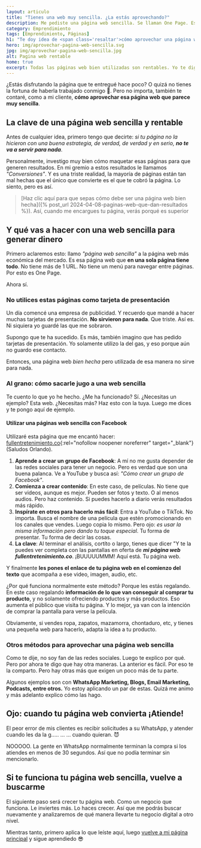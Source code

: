 ```yaml
---
layout: articulo
title: "Tienes una web muy sencilla. ¿La estás aprovechando?"
description: Me pediste una página web sencilla. Se llaman One Page. Es la más sencilla. Pero si no la sabes usar, pierdes tu inversión. ¡Aquí te doy ideas!
category: Emprendimiento
tags: [Emprendimiento, Páginas]
h1: "Te doy idea de <span class='resaltar'>cómo aprovechar una página web sencilla</span>"
hero: img/aprovechar-pagina-web-sencilla.svg
jpg: img/aprovechar-pagina-web-sencilla.jpg
alt: Pagina web rentable
home: true
excerpt: Todas las páginas web bien utilizadas son rentables. Yo te digo qué hacer con ella.
---
```

¿Estás disfrutando la página que te entregué hace poco? O quizá no tienes la fortuna de haberla trabajado conmigo 🤔. Pero no importa, también te contaré, como a mi cliente, **cómo aprovechar esa página web que parece muy sencilla**.

## La clave de una página web sencilla y rentable

Antes de cualquier idea, primero tengo que decirte: *si tu página no la hicieron con una buena estrategia, de verdad, de verdad y en serio, **no te va a servir para nada***.

Personalmente, investigo muy bien cómo maquetar esas páginas para que generen resultados. En mi gremio a estos resultados le llamamos *"Conversiones"*. Y es una triste realidad, la mayoría de páginas están tan mal hechas que el único que convierte es el que te cobró la página. Lo siento, pero es así.

>[Haz clic aquí para que sepas cómo debe ser una página web bien hecha]({% post_url 2024-04-08-paginas-web-que-dan-resultados %}). Así, cuando me encargues tu página, verás porqué es superior

## Y qué vas a hacer con una web sencilla para generar dinero

Primero aclaremos esto: llamo *"página web sencilla"* a la página web más económica del mercado. Es esa página web que **en una sola página tiene todo**. No tiene más de 1 URL. No tiene un menú para navegar entre páginas. Por esto es One Page.

Ahora sí.

### No utilices estas páginas como tarjeta de presentación

Un día comencé una empresa de publicidad. Y recuerdo que mandé a hacer muchas tarjetas de presentación. **No sirvieron para nada**. Que triste. Así es. Ni siquiera yo guardé las que me sobraron.

Supongo que te ha sucedido. Es más, también imagino que has pedido tarjetas de presentación. Yo solamente utilizo la del gas, y eso porque aún no guardo ese contacto.

Entonces, una página web *bien hecha* pero utilizada de esa manera no sirve para nada.

### Al grano: cómo sacarle jugo a una web sencilla

Te cuento lo que yo he hecho. ¿Me ha funcionado? Sí. ¿Necesitas un ejemplo? Esta web. ¿Necesitas más? Haz esto con la tuya. Luego me dices y te pongo aquí de ejemplo.

#### Utilizar una páginas web sencilla con Facebook

Utilizaré esta página que me encantó hacer: [fullentretenimiento.co](https://fullentretenimiento.co "Página web Full Entrenimiento"){:rel="nofollow noopener noreferrer" target="_blank"} (Saludos Orlando).

1. **Aprende a crear un grupo de Facebook**: A mí no me gusta depender de las redes sociales para tener un negocio. Pero es verdad que son una buena palanca. Ve a YouTube y busca así: *"Cómo crear un grupo de Facebook"*.
2. **Comienza a crear contenido**: En este caso, de películas. No tiene que ser videos, aunque es mejor. Pueden ser fotos y texto. O al menos audios. Pero haz contenido. Si puedes hacerlo a diario verás resultados más rápido.
3. **Inspírate en otros para hacerlo más fácil**: Entra a YouTube o TikTok. No importa. Busca el nombre de una película que estén promocionando en los canales que vendes. Luego copia lo mismo. Pero ojo: *es usar la misma información pero dando tu toque especial*. Tu forma de presentar. Tu forma de decir las cosas.
4. **La clave**: Al terminar el análisis, cortíto o largo, tienes que dicer "Y te la puedes ver completa con las pantallas en oferta de ***mi página web fullentretenimiento.co***. ¡BUUUUUMMM! Aquí está. Tu página web.

Y finalmente **les pones el enlace de tu página web en el comienzo del texto** que acompaña a ese video, imagen, audio, etc.

¿Por qué funciona normalmente este método? Porque les estás regalando. En este caso regalando **información de lo que van conseguir al comprar tu producto**, y no solamente ofreciendo productos y más productos. Eso aumenta el público que visita tu página. Y lo mejor, ya van con la intención de comprar la pantalla para verse la película.

Obviamente, si vendes ropa, zapatos, mazamorra, chontaduro, etc, y tienes una pequeña web para hacerlo, adapta la idea a tu producto.

### Otros métodos para aprovechar una página web sencilla

Como te dije, no soy fan de las redes sociales. Luego te explico por qué. Pero por ahora te digo que hay otra maneras. La anterior es fácil. Por eso te la comparto. Pero hay otras más que exigen un poco más de tu parte.

Algunos ejemplos son con **WhatsApp Marketing, Blogs, Email Marketing, Podcasts, entre otros.** Yo estoy aplicando un par de estas. Quizá me animo y más adelanto explico cómo las hago.

## Ojo: cuando tu página web convierta ¡Atiende!

El peor error de mis clientes es recibir solicitudes a su WhatsApp, y atender cuando les da la g..... ... ... cuando quieran. 😈

NOOOOO. La gente en WhatsApp normalmente terminan la compra si los atiendes en menos de 30 segundos. Así que no podía terminar sin mencionarlo.

## Si te funciona tu página web sencilla, vuelve a buscarme

El siguiente paso será crecer tu página web. Como un negocio que funciona. Le inviertes más. Lo haces crecer. Así que me podrás buscar nuevamente y analizaremos de qué manera llevarte tu negocio digital a otro nivel.

Mientras tanto, primero aplica lo que leíste aquí, luego [vuelve a mi página principal](/) y sigue aprendiedo 😎